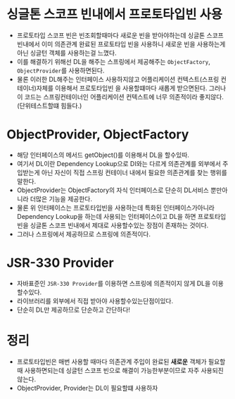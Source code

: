 # 싱글톤 스코프 빈내에서 프로토타입빈 사용

- 프로토타입 스코프 빈은 빈조회할때마다 새로운 빈을 받아야하는데 싱글톤 스코프 빈내에서 이미 의존관계 완료된 프로토타입 빈을 사용하니 새로운 빈을 사용하는게아닌 싱글턴 객체를 사용하는걸 느꼈다.
- 이를 해결하기 위해선 DL을 해주는 스프링에서 제공해주는 `ObjectFactory`, `ObjectProvider`를 사용하면된다.
- 물론 이러한 DL해주는 인터페이스 사용하지않고 어플리케이션 컨텍스트(스프링 컨테이너)자체를 이용해서 프로토타입빈 을 사용할떄마다 새롭게 받으면된다. 그러나 이 코드는 스프링컨테이너인 어플리케이션 컨텍스트에 너무 의존적이라 좋지않다.(단위테스트할떄 힘들다.)

# ObjectProvider, ObjectFactory

- 해당 인터페이스의 메서드 getObject()를 이용해서 DL을 할수있따.
- 여기서 DL이란 Dependency Lookup으로 DI와는 다르게 의존관계를 외부에서 주입받는게 아닌 자신이 직접 스프링 컨테이너 내에서 필요한 의존관계를 찾는 행위를 말한다.
- ObjectProvider는 ObjectFactory의 자식 인터페이스로 단순히 DL서비스 뿐만아니라 더많은 기능을 제공한다.
- 물론 위 인터페이스는 프로토타입빈을 사용하는데 특화된 인터페이스가아니라 Dependency Lookup을 하는데 사용되는 인터페이스이고 DL을 하면 프로토타입빈을 싱글톤 스코프 빈내에서 제대로 사용할수있는 장점이 존재하는 것이다.
- 그러나 스프링에서 제공하므로 스프링에 의존적이다.

# JSR-330 Provider

- 자바표준인 `JSR-330 Provider`를 이용하면 스프링에 의존적이지 않게 DL을 이용할수있다.
- 라이브러리를 외부에서 직접 받아야 사용할수있는단점이있다.
- 단순히 DL만 제공하므로 단순하고 간단하다!

# 정리

- 프로토타입빈은 매번 사용할 때마다 의존관계 주입이 완료된 **새로운** 객체가 필요할때 사용하면되는데 싱글턴 스코프 빈으로 해결이 가능한부분이므로 자주 사용되진않는다.
- ObjectProvider, Provider는 DL이 필요할떄 사용하자
